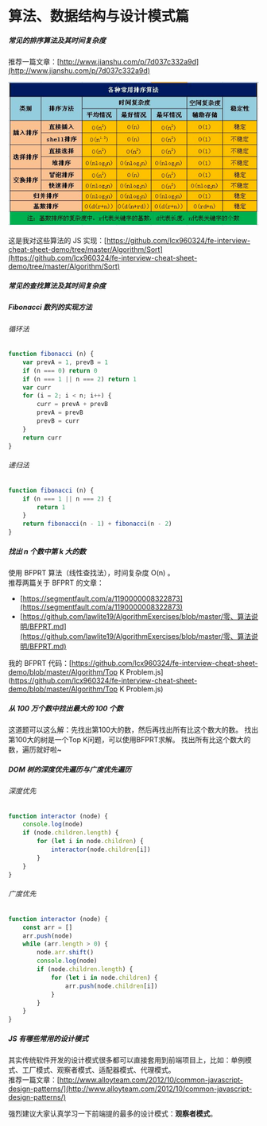 # 算法、数据结构与设计模式篇

##### 常见的排序算法及其时间复杂度

推荐一篇文章：[http://www.jianshu.com/p/7d037c332a9d](http://www.jianshu.com/p/7d037c332a9d)

![](/assets/sort.png)

这是我对这些算法的 JS 实现：[https://github.com/lcx960324/fe-interview-cheat-sheet-demo/tree/master/Algorithm/Sort](https://github.com/lcx960324/fe-interview-cheat-sheet-demo/tree/master/Algorithm/Sort)

##### 常见的查找算法及其时间复杂度

##### Fibonacci 数列的实现方法

###### 循环法

```js
function fibonacci (n) {
    var prevA = 1, prevB = 1
    if (n === 0) return 0
    if (n === 1 || n === 2) return 1
    var curr
    for (i = 2; i < n; i++) {
        curr = prevA + prevB
        prevA = prevB
        prevB = curr
    }
    return curr
}
```

###### 递归法

```js
function fibonacci (n) {
    if (n === 1 || n === 2) {
        return 1
    }
    return fibonacci(n - 1) + fibonacci(n - 2)
}
```

##### 找出 n 个数中第 k 大的数

使用 BFPRT 算法（线性查找法），时间复杂度 O\(n\) 。  
推荐两篇关于 BFPRT 的文章：

* [https://segmentfault.com/a/1190000008322873](https://segmentfault.com/a/1190000008322873)
* [https://github.com/lawlite19/AlgorithmExercises/blob/master/零、算法说明/BFPRT.md](https://github.com/lawlite19/AlgorithmExercises/blob/master/零、算法说明/BFPRT.md)

我的 BFPRT 代码：[https://github.com/lcx960324/fe-interview-cheat-sheet-demo/blob/master/Algorithm/Top K Problem.js](https://github.com/lcx960324/fe-interview-cheat-sheet-demo/blob/master/Algorithm/Top K Problem.js)

##### 从 100 万个数中找出最大的 100 个数

这道题可以这么解：先找出第100大的数，然后再找出所有比这个数大的数。
找出第100大的树是一个Top K问题，可以使用BFPRT求解。
找出所有比这个数大的数，遍历就好啦~

##### DOM 树的深度优先遍历与广度优先遍历

###### 深度优先

```js
function interactor (node) {
    console.log(node)
    if (node.children.length) {
        for (let i in node.children) {
            interactor(node.children[i])
        }
    }
}
```

###### 广度优先

```js
function interactor (node) {
    const arr = []
    arr.push(node)
    while (arr.length > 0) {
        node.arr.shift()
        console.log(node)
        if (node.children.length) {
            for (let i in node.children) {
                arr.push(node.children[i])
            }
        }
    }
}
```

##### JS 有哪些常用的设计模式

其实传统软件开发的设计模式很多都可以直接套用到前端项目上，比如：单例模式、工厂模式、观察者模式、适配器模式、代理模式。  
推荐一篇文章：[http://www.alloyteam.com/2012/10/common-javascript-design-patterns/](http://www.alloyteam.com/2012/10/common-javascript-design-patterns/)

强烈建议大家认真学习一下前端提的最多的设计模式：**观察者模式**。

